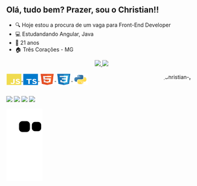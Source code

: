 ## Olá, tudo bem? Prazer, sou o Christian!!

  <ul>
  <li>🔍 Hoje estou a procura de um vaga para Front-End Developer</li>
  <li>💻 Estudandando Angular, Java</li>
  <li> 📅 21 anos </li>
  <li> 🏠 Três Corações - MG </li>
  </ul>
<div align="center">
  <a href="https://github.com/Christian-Kern-S">
  <img height="180em" src="https://github-readme-stats.vercel.app/api?username=Christian-Kern-S&show_icons=true&theme=tokyonight&include_all_commits=true&count_private=true"/>
  <img height="180em" src="https://github-readme-stats.vercel.app/api/top-langs/?username=Christian-Kern-S&layout=compact&langs_count=7&theme=tokyonight"/>
</div>
<div style="display: inline_block"><br>
  <img align="center" alt="Christian-Js" height="30" width="40" src="https://raw.githubusercontent.com/devicons/devicon/master/icons/javascript/javascript-plain.svg">
  <img align="center" alt="Christian-Ts" height="30" width="40" src="https://raw.githubusercontent.com/devicons/devicon/master/icons/typescript/typescript-plain.svg">
  <img align="center" alt="Christian-HTML" height="30" width="40" src="https://raw.githubusercontent.com/devicons/devicon/master/icons/html5/html5-original.svg">
  <img align="center" alt="Christian-CSS" height="30" width="40" src="https://raw.githubusercontent.com/devicons/devicon/master/icons/css3/css3-original.svg">
  <img align="center" alt="Christian-Python" height="30" width="40" src="https://raw.githubusercontent.com/devicons/devicon/master/icons/python/python-original.svg">
  <img align="right" alt="Christian-pic" height="150" style="border-radius:50px;" src="https://media.discordapp.net/attachments/910241894750101568/1029572419087761469/ezgif-2-de1769faaa.gif?width=589&height=589">
</div>
  
  ##
 
<div> 

  <a href="https://www.instagram.com/christian_kernsantos" target="_blank"><img src="https://img.shields.io/badge/-Instagram-%23E4405F?style=for-the-badge&logo=instagram&logoColor=white" target="_blank"></a>
  <a href = "mailto:christiankernp@gmail.com"><img src="https://img.shields.io/badge/-Gmail-%23333?style=for-the-badge&logo=gmail&logoColor=white" target="_blank"></a>
  <a href="https://www.linkedin.com/in/christian-kern-8875a9223" target="_blank"><img src="https://img.shields.io/badge/-LinkedIn-%230077B5?style=for-the-badge&logo=linkedin&logoColor=white" target="_blank"></a>
  <a href="https://api.whatsapp.com/send/?phone=%2B553599785894&text&type=phone_number&app_absent=0" target="_blank"><img src="https://img.shields.io/badge/WhatsApp-25D366?style=for-the-badge&logo=whatsapp&logoColor=white" target="_blank"></a>  
 
  ![Snake animation](https://github.com/Christian-Kern-S/Christian-Kern-S/blob/output/github-contribution-grid-snake.svg)
 
</div>

